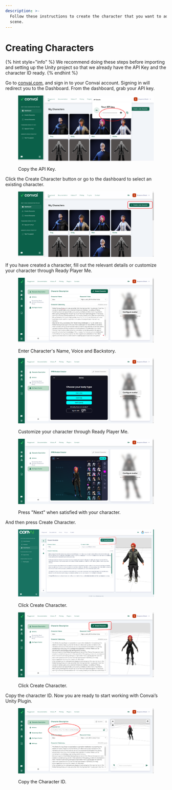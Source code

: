 ```yaml
---
description: >-
  Follow these instructions to create the character that you want to add to your
  scene.
---
```


# Creating Characters

{% hint style="info" %}
We recommend doing these steps before importing and setting up the Unity project so that we already have the API Key and the character ID ready.&#x20;
{% endhint %}

Go to [convai.com](https://convai.com), and sign in to your Convai account. Signing in will redirect you to the Dashboard. From the dashboard, grab your API key.

<figure><img src="../../.gitbook/assets/image (218).png" alt=""><figcaption><p>Copy the API Key.</p></figcaption></figure>

Click the Create Character button or go to the dashboard to select an existing character.

<figure><img src="../../.gitbook/assets/image (31).png" alt=""><figcaption></figcaption></figure>

If you have created a character, fill out the relevant details or customize your character through Ready Player Me.

<figure><img src="../../.gitbook/assets/image (123).png" alt=""><figcaption><p>Enter Character's Name, Voice and Backstory.</p></figcaption></figure>

<figure><img src="../../.gitbook/assets/image (60).png" alt=""><figcaption><p>Customize your character through Ready Player Me.</p></figcaption></figure>

<figure><img src="../../.gitbook/assets/image (82).png" alt=""><figcaption><p>Press "Next" when satisfied with your character.</p></figcaption></figure>

And then press Create Character.

<figure><img src="../../.gitbook/assets/image (150).png" alt=""><figcaption><p>Click Create Character.</p></figcaption></figure>

<figure><img src="../../.gitbook/assets/image (96).png" alt=""><figcaption><p>Click Create Character.</p></figcaption></figure>

Copy the character ID. Now you are ready to start working with Convai’s Unity Plugin.

<figure><img src="../../.gitbook/assets/image (63).png" alt=""><figcaption><p>Copy the Character ID.</p></figcaption></figure>
